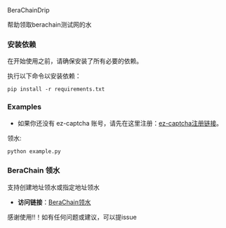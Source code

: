  BeraChainDrip

帮助领取berachain测试网的水

### 安装依赖

在开始使用之前，请确保安装了所有必要的依赖。

执行以下命令以安装依赖：

```
pip install -r requirements.txt
```

### Examples
- 如果你还没有 ez-captcha
  账号，请先在这里注册：[ez-captcha注册链接](https://dashboard.ez-captcha.com/#/register?inviteCode=itRYPmegbTt)。

领水:

```python
python example.py
```


### BeraChain 领水

支持创建地址领水或指定地址领水

- **访问链接**：[BeraChain领水](https://artio.faucet.berachain.com/)


感谢使用!!！如有任何问题或建议，可以提issue
